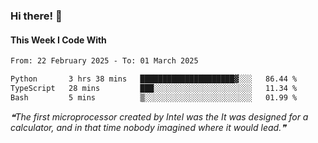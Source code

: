 ### Hi there! 👋

#### This Week I Code With
<!--START_SECTION:waka-->

```txt
From: 22 February 2025 - To: 01 March 2025

Python       3 hrs 38 mins   █████████████████████▓░░░   86.44 %
TypeScript   28 mins         ███░░░░░░░░░░░░░░░░░░░░░░   11.34 %
Bash         5 mins          ▒░░░░░░░░░░░░░░░░░░░░░░░░   01.99 %
```

<!--END_SECTION:waka-->

<!--STARTS_HERE_QUOTE_README-->
<i>❝The first microprocessor created by Intel was the It was designed for a calculator, and in that time nobody imagined where it would lead.❞</i>
<!--ENDS_HERE_QUOTE_README-->
